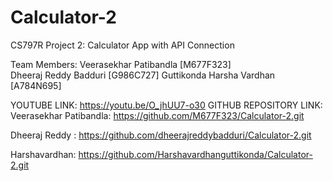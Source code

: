 # Calculator-2

CS797R Project 2: Calculator App with API Connection

Team Members:
Veerasekhar Patibandla 		[M677F323]                      
Dheeraj Reddy Badduri 		[G986C727]
Guttikonda Harsha Vardhan 	[A784N695]


YOUTUBE LINK: https://youtu.be/O_jhUU7-o30
GITHUB REPOSITORY LINK:
Veerasekhar Patibandla: https://github.com/M677F323/Calculator-2.git

Dheeraj Reddy : https://github.com/dheerajreddybadduri/Calculator-2.git

Harshavardhan: https://github.com/Harshavardhanguttikonda/Calculator-2.git

